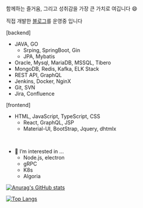 함께하는 즐거움, 그리고 성취감을 가장 큰 가치로 여깁니다 😄

직접 개발한 [블로그](http://crispyblog.kr/)를 운영중 입니다

[backend]
- JAVA, GO
  - Srping, SpringBoot, Gin
  - JPA, Mybatis
- Oracle, Mysql, MariaDB, MSSQL, Tibero
- MongoDB, Redis, Kafka, ELK Stack
- REST API, GraphQL
- Jenkins, Docker, NginX
- Git, SVN
- Jira, Confluence

[frontend]
- HTML, JavaScript, TypeScript, CSS
  - React, GraphQL, JSP
  - Material-UI, BootStrap, Jquery, dhtmlx
<br>

- 🌱 I’m interested in ...
  - Node.js, electron
  - gRPC
  - K8s
  - Algoria


[![Anurag's GitHub stats](https://github-readme-stats.vercel.app/api?username=basepage90)](https://github.com/basepage90)


[![Top Langs](https://github-readme-stats.vercel.app/api/top-langs/?username=basepage90&layout=compact)](https://github.com/basepage90)
<!--
**basepage90/basepage90** is a ✨ _special_ ✨ repository because its `README.md` (this file) appears on your GitHub profile.

Here are some ideas to get you started:

- 🔭 I’m currently working on ...
- 🌱 I’m currently learning ...
- 👯 I’m looking to collaborate on ...
- 🤔 I’m looking for help with ...
- 💬 Ask me about ...
- 📫 How to reach me: ...
- 😄 Pronouns: ...
- ⚡ Fun fact: ...
-->
